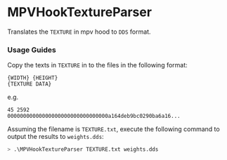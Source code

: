 # MPVHookTextureParser

Translates the `TEXTURE` in mpv hood to `DDS` format.

### Usage Guides

Copy the texts in `TEXTURE` in to the files in the following format:

```
{WIDTH} {HEIGHT}
{TEXTURE DATA}
```

e.g.

```
45 2592
00000000000000000000000000000000a164deb9bc0290ba6a16...
```

Assuming the filename is `TEXTURE.txt`, execute the following command to output the results to `weights.dds`:

``` bash
> .\MPVHookTextureParser TEXTURE.txt weights.dds
```
